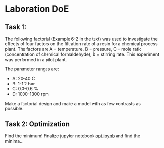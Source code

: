 # Laboration DoE 

## Task 1: 
The following factorial (Example 6-2 in the text) was used to investigate the effects of four factors on the filtration rate of a resin for a chemical process plant. The factors are A = temperature, B = pressure, C = mole ratio (concentration of chemical formaldehyde), D = stirring rate. This experiment was performed in a pilot plant.

The parameter ranges are:
- A: 20-40 C 
- B: 1-1.2 bar
- C: 0.3-0.6 %
- D: 1000-1300 rpm  

Make a factorial design and make a model with as few contrasts as possible.


## Task 2: Optimization
Find the minimum! Finalize jupyter notebook [opt.ipynb](/Week_2/Lab_1/Task_2/opt.ipynb) and find the minima...  